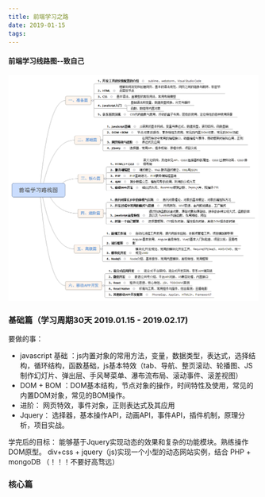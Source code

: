 ```yaml
---
title: 前端学习之路
date: 2019-01-15
tags: 
---
```

#### 前端学习线路图--致自己
![image](../_images/stydy.png)

### 基础篇（学习周期30天 2019.01.15 - 2019.02.17)
要做的事：
- javascript 基础 ：js内置对象的常用方法，变量，数据类型，表达式，选择结构，循环结构，函数基础，js基本特效（tab、导航、整页滚动、轮播图、JS制作幻灯片、弹出层、手风琴菜单、瀑布流布局、滚动事件、滚差视图）
- DOM + BOM ：DOM基本结构，节点对象的操作，时间特性及使用，常见的内置DOM对象，常见的BOM操作。
- 进阶： 网页特效，事件对象，正则表达式及其应用
- Jquery： 选择器，基本操作API，动画API，事件API，插件机制，原理分析，项目实战。

学完后的目标：
能够基于Jquery实现动态的效果和复杂的功能模块。熟练操作DOM原型。
div+css + jquery（js)实现一个小型的动态网站实例，结合 PHP + mongoDB （！！！不要好高骛远）
<!--MORE-->

### 核心篇